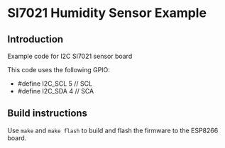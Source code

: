 # SI7021 Humidity Sensor Example

## Introduction

Example code for I2C SI7021 sensor board

This code uses the following GPIO:

* #define I2C_SCL 5 // SCL
* #define I2C_SDA 4 // SCA

## Build instructions

Use `make` and `make flash` to build and flash the firmware to the ESP8266 board.
